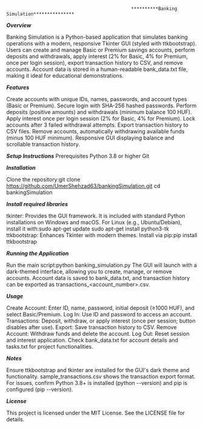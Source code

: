                                                   **********Banking Simulation***************

***************Overview***************

Banking Simulation is a Python-based application that simulates banking operations with a modern, responsive Tkinter GUI (styled with ttkbootstrap). Users can create and manage Basic or Premium savings accounts, perform deposits and withdrawals, apply interest (2% for Basic, 4% for Premium, once per login session), export transaction history to CSV, and remove accounts. Account data is stored in a human-readable bank_data.txt file, making it ideal for educational demonstrations.

***************Features***************

Create accounts with unique IDs, names, passwords, and account types (Basic or Premium).
Secure login with SHA-256 hashed passwords.
Perform deposits (positive amounts) and withdrawals (minimum balance 100 HUF).
Apply interest once per login session (2% for Basic, 4% for Premium).
Lock accounts after 3 failed withdrawal attempts.
Export transaction history to CSV files.
Remove accounts, automatically withdrawing available funds (minus 100 HUF minimum).
Responsive GUI displaying balance and scrollable transaction history.

***************Setup Instructions***************
Prerequisites
Python 3.8 or higher
Git

***************Installation***************

Clone the repository:git clone https://github.com/UmerShehzad63/bankingSimulation.git
cd bankingSimulation

***************Install required libraries***************

tkinter: Provides the GUI framework. It is included with standard Python installations on Windows and macOS. For Linux (e.g., Ubuntu/Debian), install it with:sudo apt-get update
sudo apt-get install python3-tk
ttkbootstrap: Enhances Tkinter with modern themes. Install via pip:pip install ttkbootstrap

***************Running the Application***************

Run the main script:python banking_simulation.py
The GUI will launch with a dark-themed interface, allowing you to create, manage, or remove accounts.
Account data is saved to bank_data.txt, and transaction history can be exported as transactions_<account_number>.csv.

***************Usage***************

Create Account: Enter ID, name, password, initial deposit (≥1000 HUF), and select Basic/Premium.
Log In: Use ID and password to access an account.
Transactions: Deposit, withdraw, or apply interest (once per session; button disables after use).
Export: Save transaction history to CSV.
Remove Account: Withdraw funds and delete the account.
Log Out: Reset session and interest application.
Check bank_data.txt for account details and tasks.txt for project functionalities.

***************Notes***************

Ensure ttkbootstrap and tkinter are installed for the GUI's dark theme and functionality.
sample_transactions.csv shows the transaction export format.
For issues, confirm Python 3.8+ is installed (python --version) and pip is configured (pip --version).

***************License***************

This project is licensed under the MIT License. See the LICENSE file for details.
